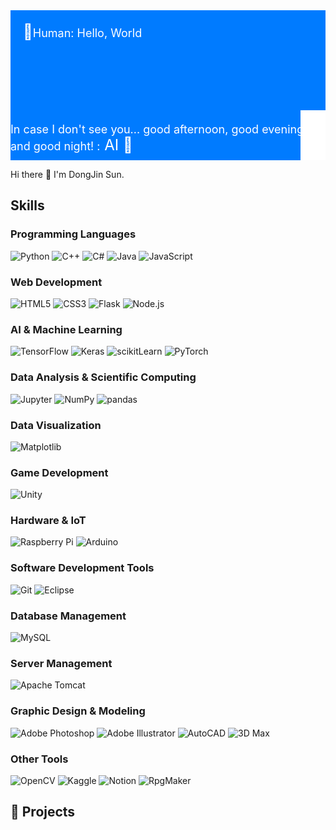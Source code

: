 <div style="position: relative; height: 200px; background-color: #007bff; color: white; text-align: left; padding: 20px;">
    <div style="margin-bottom: 30px;">
        <span style="font-size: 24px;">👤</span><span style="font-size: 18px;">Human: Hello, World</span>
    </div>
    <div style="position: absolute; bottom: 10px; right: 10px;">
        <span style="font-size: 18px;">In case I don't see you... good afternoon, good evening, and good night! :</span><span style="font-size: 24px;"> AI 🤖</span>
    </div>
    <div style="position: absolute; bottom: 0; right: 0; width: 40px; height: 80px; background-color: #fff;"></div>
</div>

<p></p>
Hi there 👋 I'm DongJin Sun.

## Skills

### Programming Languages
![Python](https://img.shields.io/badge/Python-3776AB?style=flat-square&logo=Python&logoColor=white)
![C++](https://img.shields.io/badge/C++-00599C?style=flat-square&logo=cplusplus&logoColor=white)
![C#](https://img.shields.io/badge/C%23-239120?style=flat-square&logo=csharp&logoColor=white)
![Java](https://img.shields.io/badge/Java-007396?style=flat-square&logo=Java&logoColor=white)
![JavaScript](https://img.shields.io/badge/JavaScript-F7DF1E?style=flat-square&logo=javascript&logoColor=black)

### Web Development
![HTML5](https://img.shields.io/badge/HTML5-E34F26?style=flat-square&logo=html5&logoColor=white)
![CSS3](https://img.shields.io/badge/CSS3-1572B6?style=flat-square&logo=css3&logoColor=white)
![Flask](https://img.shields.io/badge/Flask-000000?style=flat-square&logo=flask&logoColor=white)
![Node.js](https://img.shields.io/badge/Node.js-339933?style=flat-square&logo=nodedotjs&logoColor=white)

### AI & Machine Learning
![TensorFlow](https://img.shields.io/badge/TensorFlow-FF6F00?style=flat-square&logo=TensorFlow&logoColor=white)
![Keras](https://img.shields.io/badge/Keras-D00000?style=flat-square&logo=Keras&logoColor=white)
![scikitLearn](https://img.shields.io/badge/scikitLearn-F7931E?style=flat-square&logo=scikitlearn&logoColor=white)
![PyTorch](https://img.shields.io/badge/PyTorch-EE4C2C?style=flat-square&logo=PyTorch&logoColor=white)

### Data Analysis & Scientific Computing
![Jupyter](https://img.shields.io/badge/Jupyter-F37626?style=flat-square&logo=jupyter&logoColor=white)
![NumPy](https://img.shields.io/badge/NumPy-013243?style=flat-square&logo=numpy&logoColor=white)
![pandas](https://img.shields.io/badge/pandas-150458?style=flat-square&logo=pandas&logoColor=white)


### Data Visualization
![Matplotlib](https://img.shields.io/badge/Matplotlib-013243?style=flat-square&logo=matplotlib&logoColor=white)

### Game Development
![Unity](https://img.shields.io/badge/Unity-000000?style=flat-square&logo=unity&logoColor=white)

### Hardware & IoT
![Raspberry Pi](https://img.shields.io/badge/Raspberry%20Pi-A22846?style=flat-square&logo=raspberrypi&logoColor=white)
![Arduino](https://img.shields.io/badge/Arduino-00979D?style=flat-square&logo=arduino&logoColor=white)

### Software Development Tools
![Git](https://img.shields.io/badge/Git-F05032?style=flat-square&logo=git&logoColor=white)
![Eclipse](https://img.shields.io/badge/Eclipse-2C2255?style=flat-square&logo=eclipse&logoColor=white)

### Database Management
![MySQL](https://img.shields.io/badge/MySQL-4479A1?style=flat-square&logo=mysql&logoColor=white)

### Server Management
![Apache Tomcat](https://img.shields.io/badge/Apache%20Tomcat-F8DC75?style=flat-square&logo=apachetomcat&logoColor=black)

### Graphic Design & Modeling
![Adobe Photoshop](https://img.shields.io/badge/Adobe%20Photoshop-31A8FF?style=flat-square&logo=adobephotoshop&logoColor=white)
![Adobe Illustrator](https://img.shields.io/badge/Adobe%20Illustrator-FF9A00?style=flat-square&logo=adobeillustrator&logoColor=white)
![AutoCAD](https://img.shields.io/badge/AutoCAD-0696D7?style=flat-square&logo=autocad&logoColor=white)
![3D Max](https://img.shields.io/badge/3D%20Max-FF3C00?style=flat-square&logo=autodesk&logoColor=white)

### Other Tools
![OpenCV](https://img.shields.io/badge/OpenCV-5C3EE8?style=flat-square&logo=opencv&logoColor=white)
![Kaggle](https://img.shields.io/badge/Kaggle-20BEFF?style=flat-square&logo=kaggle&logoColor=white)
![Notion](https://img.shields.io/badge/Notion-000000?style=flat-square&logo=notion&logoColor=white)
![RpgMaker](https://img.shields.io/badge/RpgMaker-000000?style=flat-square&logoColor=white)

## 💼 Projects
